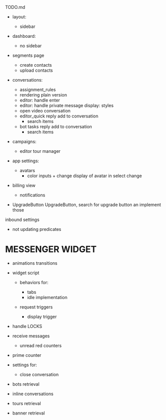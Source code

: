 TODO.md
+ layout:
  + sidebar
+ dashboard:
  + no sidebar


+ segments page
  + create contacts
  + upload contacts

+ conversations:
  + assignment_rules
  + rendering plain version
  + editor: handle enter
  + editor: handle private message display: styles
  + open video conversation
  + editor_quick reply add to conversation
    + search items
  + bot tasks reply add to conversation
    + search items

+ campaigns:
  + editor tour manager


+ app settings:
  + avatars
    + color inputs + change display of avatar in select change

+ billing view
  + notifications


+ UpgradeButton UpgradeButton, search for upgrade button an implement those

inbound settings
  + not updating predicates


# MESSENGER WIDGET

+ animations transitions

+ widget script
  + behaviors for:
    + tabs
    + idle implementation

  + request triggers
    + display trigger

+ handle LOCKS

+ receive messages
  + unread red counters

+ prime counter

+ settings for:
  + close conversation


+ bots retrieval
+ inline conversations
+ tours retrieval
+ banner retrieval